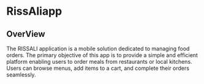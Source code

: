 # RissAliapp
## OverView
The RISSALI application is a mobile solution dedicated to managing food orders. The primary objective of this app is to provide a simple and efficient platform enabling users to order meals from restaurants or local kitchens. Users can browse menus, add items to a cart, and complete their orders seamlessly.

